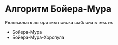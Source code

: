 # Алгоритм Бойера-Мура

Реализовать алгоритмы поиска шаблона в тексте:
- Бойера-Мура
- Бойера-Мура-Хорспула 
